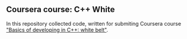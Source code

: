 ## Coursera course: C++ White

In this repository collected code, written for submiting Coursera course ["Basics of developing in C++: white belt"](https://www.coursera.org/learn/c-plus-plus-white/). 